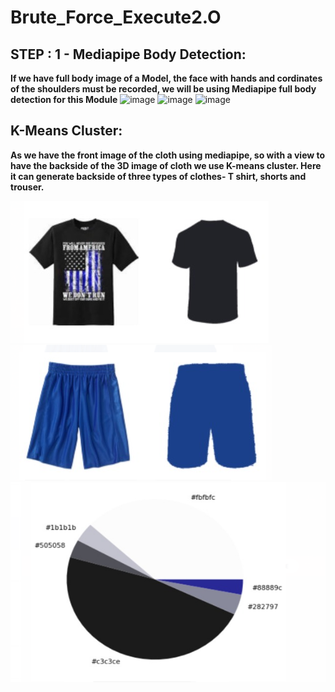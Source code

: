 # Brute_Force_Execute2.O

## STEP : 1 - Mediapipe Body Detection:
**If we have full body image of a Model, the face with hands and cordinates of the shoulders must be recorded, we will be using Mediapipe full body detection for this Module**
![image](https://user-images.githubusercontent.com/94181768/170849835-b6a42757-5011-4641-92db-6824f182dc2b.png)
![image](https://user-images.githubusercontent.com/94181768/170849838-582d1a76-96b9-45cf-af44-66d1447d8f00.png)
![image](https://user-images.githubusercontent.com/94181768/170849847-56bec59a-2a62-4886-afa2-047b4f94deac.png)


## K-Means Cluster:

**As we have the front image of the cloth using mediapipe, so with a view to have the backside of the 3D image of cloth we use K-means cluster. 
Here it can generate backside of three types of clothes- T shirt, shorts and trouser.** 


![Tshirt](Tshirt.png)
![Shorts](Shorts.png)
![Colour map](Colour_map.png)
